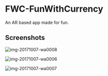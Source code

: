 # FWC-FunWithCurrency  
An AR based app made for fun.

## Screenshots

![img-20171007-wa0008](https://user-images.githubusercontent.com/31897425/31307430-112972d2-ab82-11e7-99e8-614a3c83e1ce.jpg)

![img-20171007-wa0006](https://user-images.githubusercontent.com/31897425/31307433-1a3f932e-ab82-11e7-9fd4-ad9f1f539c5e.jpg)

![img-20171007-wa0007](https://user-images.githubusercontent.com/31897425/31307434-1f45d4b4-ab82-11e7-98cc-ed1ed4f6cd6f.jpg)

